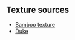 ## Texture sources

* [Bamboo texture](https://www.freepik.com/free-photo/bamboo-texture_1014570.htm)
* [Duke](https://wiki.openjdk.java.net/display/duke/Gallery)
